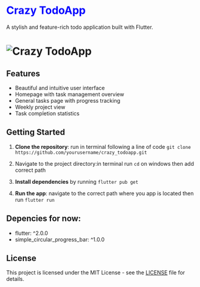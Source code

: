 <h1 style="color: blue;"> Crazy TodoApp</h1>

A stylish and feature-rich todo application built with Flutter.


# ![Crazy TodoApp](https://img.shields.io/badge/Crazy%20TodoApp-blue?style=for-the-badge&logoColor=white)

## Features

- Beautiful and intuitive user interface
- Homepage with task management overview
- General tasks page with progress tracking
- Weekly project view
- Task completion statistics

## Getting Started

1. **Clone the repository**: run in terminal following a line of code
    `git clone  https://github.com/yourusername/crazy_todoapp.git`

2. Navigate to the project directory:in terminal run `cd` on windows then add correct path

3. **Install dependencies** by running `flutter pub get`

4. **Run the app**: navigate to the correct path where you app is located then run `flutter run`


## Depencies for now:

- flutter: ^2.0.0
- simple_circular_progress_bar: ^1.0.0

## License

This project is licensed under the MIT License - see the [LICENSE](LICENSE) file for details.